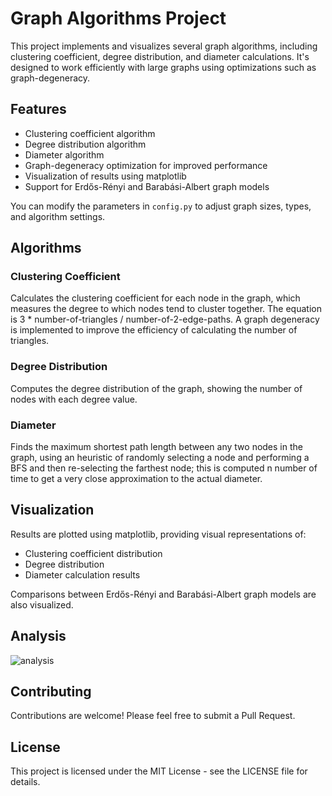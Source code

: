 # Graph Algorithms Project

This project implements and visualizes several graph algorithms, including clustering coefficient, degree distribution, and diameter calculations. It's designed to work efficiently with large graphs using optimizations such as graph-degeneracy.

## Features

- Clustering coefficient algorithm
- Degree distribution algorithm
- Diameter algorithm
- Graph-degeneracy optimization for improved performance
- Visualization of results using matplotlib
- Support for Erdős-Rényi and Barabási-Albert graph models

You can modify the parameters in `config.py` to adjust graph sizes, types, and algorithm settings.

## Algorithms

### Clustering Coefficient

Calculates the clustering coefficient for each node in the graph, which measures the degree to which nodes tend to cluster together. The equation is 3 * number-of-triangles / number-of-2-edge-paths. A graph degeneracy is implemented to improve the efficiency of calculating the number of triangles.

### Degree Distribution

Computes the degree distribution of the graph, showing the number of nodes with each degree value.

### Diameter

Finds the maximum shortest path length between any two nodes in the graph, using an heuristic of randomly selecting a node and performing a BFS and then re-selecting the farthest node; this is computed n number of time to get a very close approximation to the actual diameter.

## Visualization

Results are plotted using matplotlib, providing visual representations of:

- Clustering coefficient distribution
- Degree distribution
- Diameter calculation results

Comparisons between Erdős-Rényi and Barabási-Albert graph models are also visualized.

## Analysis

![analysis]("./analysis.png")

## Contributing

Contributions are welcome! Please feel free to submit a Pull Request.

## License

This project is licensed under the MIT License - see the LICENSE file for details.
